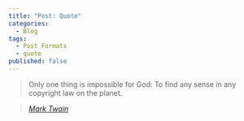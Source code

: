```yaml
---
title: "Post: Quote"
categories:
  - Blog
tags:
  - Post Formats
  - quote
published: false
---
```


> Only one thing is impossible for God: To find any sense in any copyright law on the planet.
  
> <cite><a href="http://www.brainyquote.com/quotes/quotes/m/marktwain163473.html">Mark Twain</a></cite>
